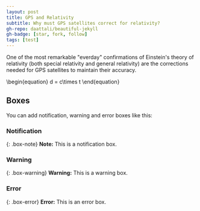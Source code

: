 ```yaml
---
layout: post
title: GPS and Relativity
subtitle: Why must GPS satellites correct for relativity?
gh-repo: daattali/beautiful-jekyll
gh-badge: [star, fork, follow]
tags: [test]
---
```


One of the most remarkable "everday" confirmations of Einstein's theory of relativity (both special relativity and general relativity) are the corrections needed for GPS satellites to maintain their accuracy.

\begin{equation}
d = c\times t
\end{equation}

## Boxes
You can add notification, warning and error boxes like this:

### Notification

{: .box-note}
**Note:** This is a notification box.

### Warning

{: .box-warning}
**Warning:** This is a warning box.

### Error

{: .box-error}
**Error:** This is an error box.
